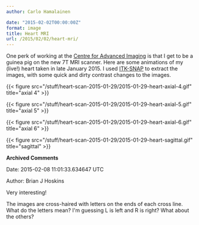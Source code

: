 ```yaml
---
author: Carlo Hamalainen

date: "2015-02-02T00:00:00Z"
format: image
title: Heart MRI
url: /2015/02/02/heart-mri/
---
```

One perk of working at the [Centre for Advanced Imaging](http://cai.uq.edu.au/) is that I get to be a guinea pig on the new 7T MRI scanner. Here are some animations of my (live!) heart taken in late January 2015. I used [ITK-SNAP](http://www.itksnap.org/pmwiki/pmwiki.php) to extract the images, with some quick and dirty contrast changes to the images. 

{{< figure src="/stuff/heart-scan-2015-01-29/2015-01-29-heart-axial-4.gif" title="axial 4" >}}

{{< figure src="/stuff/heart-scan-2015-01-29/2015-01-29-heart-axial-5.gif" title="axial 5" >}}

{{< figure src="/stuff/heart-scan-2015-01-29/2015-01-29-heart-axial-6.gif" title="axial 6" >}}

{{< figure src="/stuff/heart-scan-2015-01-29/2015-01-29-heart-sagittal.gif" title="sagittal" >}}

**Archived Comments**

Date: 2015-02-08 11:01:33.634647 UTC

Author: Brian J Hoskins

Very interesting!

The images are cross-haired with letters on the ends of each cross line. What do the letters mean? I'm guessing L is left and R is right? What about the others?
